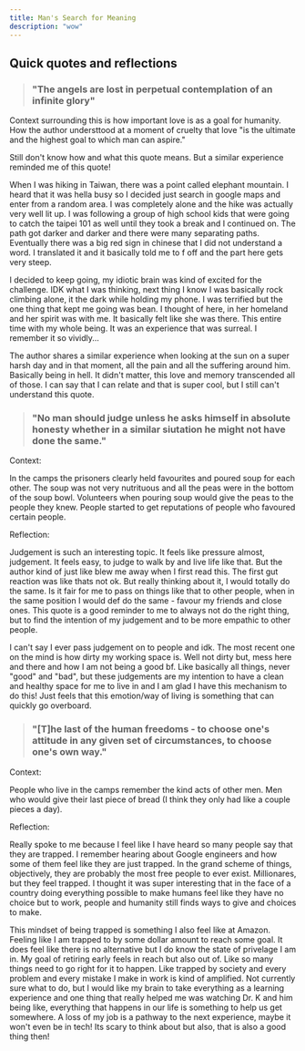 ```yaml
---
title: Man's Search for Meaning
description: "wow"
---
```


## Quick quotes and reflections

> ### "The angels are lost in perpetual contemplation of an infinite glory"

Context surrounding this is how important love is as a goal for humanity. How the author understtood at a moment of cruelty that love "is the ultimate and the highest goal to which man can aspire."

Still don't know how and what this quote means. But a similar experience reminded me of this quote!

When I was hiking in Taiwan, there was a point called elephant mountain. I heard that it was hella busy so I decided just search in google maps and enter from a random area. I was completely alone and the hike was actually very well lit up. I was following a group of high school kids that were going to catch the taipei 101 as well until they took a break and I continued on. The path got darker and darker and there were many separating paths. Eventually there was a big red sign in chinese that I did not understand a word. I translated it and it basically told me to f off and the part here gets very steep.

I decided to keep going, my idiotic brain was kind of excited for the challenge. IDK what I was thinking, next thing I know I was basically rock climbing alone, it the dark while holding my phone. I was terrified but the one thing that kept me going was bean. I thought of here, in her homeland and her spirit was with me. It basically felt like she was there. This entire time with my whole being. It was an experience that was surreal. I remember it so vividly...

The author shares a similar experience when looking at the sun on a super harsh day and in that moment, all the pain and all the suffering around him. Basically being in hell. It didn't matter, this love and memory transcended all of those. I can say that I can relate and that is super cool, but I still can't understand this quote.

> ### "No man should judge unless he asks himself in absolute honesty whether in a similar siutation he might not have done the same."

Context:

In the camps the prisoners clearly held favourites and poured soup for each other. The soup was not very nutrituous and all the peas were in the bottom of the soup bowl. Volunteers when pouring soup would give the peas to the people they knew. People started to get reputations of people who favoured certain people.

Reflection:

Judgement is such an interesting topic. It feels like pressure almost, judgement. It feels easy, to judge to walk by and live life like that. But the author kind of just like blew me away when I first read this. The first gut reaction was like thats not ok. But really thinking about it, I would totally do the same. Is it fair for me to pass on things like that to other people, when in the same position I would def do the same - favour my friends and close ones. This quote is a good reminder to me to always not do the right thing, but to find the intention of my judgement and to be more empathic to other people.

I can't say I ever pass judgement on to people and idk. The most recent one on the mind is how dirty my working space is. Well not dirty but, mess here and there and how I am not being a good bf. Like basically all things, never "good" and "bad", but these judgements are my intention to have a clean and healthy space for me to live in and I am glad I have this mechanism to do this! Just feels that this emotion/way of living is something that can quickly go overboard.

> ### "[T]he last of the human freedoms - to choose one's attitude in any given set of circumstances, to choose one's own way."

Context:

People who live in the camps remember the kind acts of other men. Men who would give their last piece of bread (I think they only had like a couple pieces a day).  

Reflection:

Really spoke to me because I feel like I have heard so many people say that they are trapped. I remember hearing about Google engineers and how some of them feel like they are just trapped. In the grand scheme of things, objectively, they are probably the most free people to ever exist. Millionares, but they feel trapped. I thought it was super interesting that in the face of a country doing everything possible to make humans feel like they have no choice but to work, people and humanity still finds ways to give and choices to make.

This mindset of being trapped is something I also feel like at Amazon. Feeling like I am trapped to by some dollar amount to reach some goal. It does feel like there is no alternative but I do know the state of privelage I am in. My goal of retiring early feels in reach but also out of. Like so many things need to go right for it to happen. Like trapped by society and every problem and every mistake I make in work is kind of amplified. Not currently sure what to do, but I would like my brain to take everything as a learning experience and one thing that really helped me was watching Dr. K and him being like, everything that happens in our life is something to help us get somewhere. A loss of my job is a pathway to the next experience, maybe it won't even be in tech! Its scary to think about but also, that is also a good thing then!
